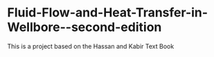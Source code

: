 # Fluid-Flow-and-Heat-Transfer-in-Wellbore--second-edition
This is a project based on the Hassan and Kabir Text Book 
